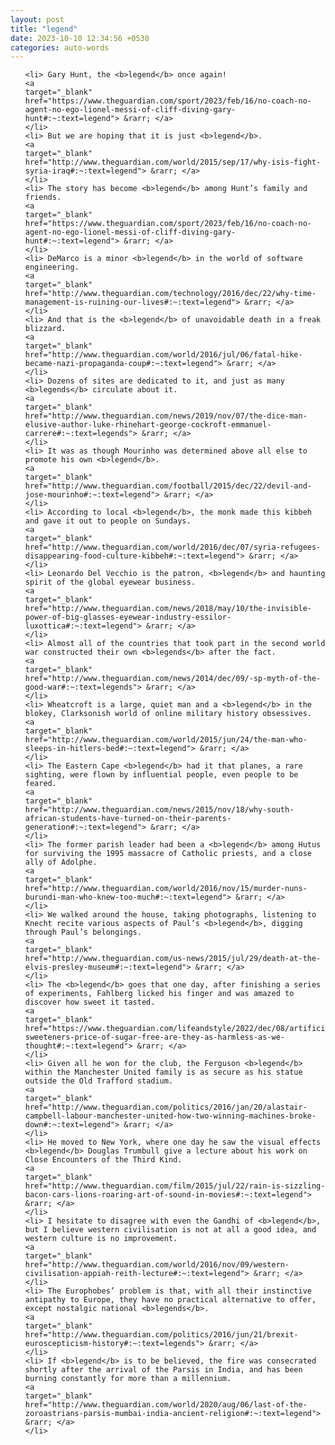 ```yaml
---
layout: post
title: "legend"
date: 2023-10-10 12:34:56 +0530
categories: auto-words
---
```

<ol>

    <li> Gary Hunt, the <b>legend</b> once again!
    <a 
    target="_blank" 
    href="https://www.theguardian.com/sport/2023/feb/16/no-coach-no-agent-no-ego-lionel-messi-of-cliff-diving-gary-hunt#:~:text=legend"> &rarr; </a>
    </li>
    <li> But we are hoping that it is just <b>legend</b>.
    <a 
    target="_blank" 
    href="http://www.theguardian.com/world/2015/sep/17/why-isis-fight-syria-iraq#:~:text=legend"> &rarr; </a>
    </li>
    <li> The story has become <b>legend</b> among Hunt’s family and friends.
    <a 
    target="_blank" 
    href="https://www.theguardian.com/sport/2023/feb/16/no-coach-no-agent-no-ego-lionel-messi-of-cliff-diving-gary-hunt#:~:text=legend"> &rarr; </a>
    </li>
    <li> DeMarco is a minor <b>legend</b> in the world of software engineering.
    <a 
    target="_blank" 
    href="http://www.theguardian.com/technology/2016/dec/22/why-time-management-is-ruining-our-lives#:~:text=legend"> &rarr; </a>
    </li>
    <li> And that is the <b>legend</b> of unavoidable death in a freak blizzard.
    <a 
    target="_blank" 
    href="http://www.theguardian.com/world/2016/jul/06/fatal-hike-became-nazi-propaganda-coup#:~:text=legend"> &rarr; </a>
    </li>
    <li> Dozens of sites are dedicated to it, and just as many <b>legends</b> circulate about it.
    <a 
    target="_blank" 
    href="http://www.theguardian.com/news/2019/nov/07/the-dice-man-elusive-author-luke-rhinehart-george-cockroft-emmanuel-carrere#:~:text=legends"> &rarr; </a>
    </li>
    <li> It was as though Mourinho was determined above all else to promote his own <b>legend</b>.
    <a 
    target="_blank" 
    href="http://www.theguardian.com/football/2015/dec/22/devil-and-jose-mourinho#:~:text=legend"> &rarr; </a>
    </li>
    <li> According to local <b>legend</b>, the monk made this kibbeh and gave it out to people on Sundays.
    <a 
    target="_blank" 
    href="http://www.theguardian.com/world/2016/dec/07/syria-refugees-disappearing-food-culture-kibbeh#:~:text=legend"> &rarr; </a>
    </li>
    <li> Leonardo Del Vecchio is the patron, <b>legend</b> and haunting spirit of the global eyewear business.
    <a 
    target="_blank" 
    href="http://www.theguardian.com/news/2018/may/10/the-invisible-power-of-big-glasses-eyewear-industry-essilor-luxottica#:~:text=legend"> &rarr; </a>
    </li>
    <li> Almost all of the countries that took part in the second world war constructed their own <b>legends</b> after the fact.
    <a 
    target="_blank" 
    href="http://www.theguardian.com/news/2014/dec/09/-sp-myth-of-the-good-war#:~:text=legends"> &rarr; </a>
    </li>
    <li> Wheatcroft is a large, quiet man and a <b>legend</b> in the blokey, Clarksonish world of online military history obsessives.
    <a 
    target="_blank" 
    href="http://www.theguardian.com/world/2015/jun/24/the-man-who-sleeps-in-hitlers-bed#:~:text=legend"> &rarr; </a>
    </li>
    <li> The Eastern Cape <b>legend</b> had it that planes, a rare sighting, were flown by influential people, even people to be feared.
    <a 
    target="_blank" 
    href="http://www.theguardian.com/news/2015/nov/18/why-south-african-students-have-turned-on-their-parents-generation#:~:text=legend"> &rarr; </a>
    </li>
    <li> The former parish leader had been a <b>legend</b> among Hutus for surviving the 1995 massacre of Catholic priests, and a close ally of Adolphe.
    <a 
    target="_blank" 
    href="http://www.theguardian.com/world/2016/nov/15/murder-nuns-burundi-man-who-knew-too-much#:~:text=legend"> &rarr; </a>
    </li>
    <li> We walked around the house, taking photographs, listening to Knecht recite various aspects of Paul’s <b>legend</b>, digging through Paul’s belongings.
    <a 
    target="_blank" 
    href="http://www.theguardian.com/us-news/2015/jul/29/death-at-the-elvis-presley-museum#:~:text=legend"> &rarr; </a>
    </li>
    <li> The <b>legend</b> goes that one day, after finishing a series of experiments, Fahlberg licked his finger and was amazed to discover how sweet it tasted.
    <a 
    target="_blank" 
    href="https://www.theguardian.com/lifeandstyle/2022/dec/08/artificial-sweeteners-price-of-sugar-free-are-they-as-harmless-as-we-thought#:~:text=legend"> &rarr; </a>
    </li>
    <li> Given all he won for the club, the Ferguson <b>legend</b> within the Manchester United family is as secure as his statue outside the Old Trafford stadium.
    <a 
    target="_blank" 
    href="http://www.theguardian.com/politics/2016/jan/20/alastair-campbell-labour-manchester-united-how-two-winning-machines-broke-down#:~:text=legend"> &rarr; </a>
    </li>
    <li> He moved to New York, where one day he saw the visual effects <b>legend</b> Douglas Trumbull give a lecture about his work on Close Encounters of the Third Kind.
    <a 
    target="_blank" 
    href="http://www.theguardian.com/film/2015/jul/22/rain-is-sizzling-bacon-cars-lions-roaring-art-of-sound-in-movies#:~:text=legend"> &rarr; </a>
    </li>
    <li> I hesitate to disagree with even the Gandhi of <b>legend</b>, but I believe western civilisation is not at all a good idea, and western culture is no improvement.
    <a 
    target="_blank" 
    href="http://www.theguardian.com/world/2016/nov/09/western-civilisation-appiah-reith-lecture#:~:text=legend"> &rarr; </a>
    </li>
    <li> The Europhobes’ problem is that, with all their instinctive antipathy to Europe, they have no practical alternative to offer, except nostalgic national <b>legends</b>.
    <a 
    target="_blank" 
    href="http://www.theguardian.com/politics/2016/jun/21/brexit-euroscepticism-history#:~:text=legends"> &rarr; </a>
    </li>
    <li> If <b>legend</b> is to be believed, the fire was consecrated shortly after the arrival of the Parsis in India, and has been burning constantly for more than a millennium.
    <a 
    target="_blank" 
    href="http://www.theguardian.com/world/2020/aug/06/last-of-the-zoroastrians-parsis-mumbai-india-ancient-religion#:~:text=legend"> &rarr; </a>
    </li>